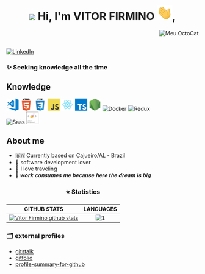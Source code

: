 
<h1 align="center">
   <img src= "https://github.githubassets.com/images/modules/site/sponsors/pixel-mona-heart.gif" width =" 50px ">
   Hi, I'm VITOR FIRMINO
   <img src= "https://raw.githubusercontent.com/ABSphreak/ABSphreak/master/gifs/Hi.gif" width="40px" />, 
  
</h1>
<img src="https://octocat-generator-assets.githubusercontent.com/my-octocat-1621954922878.png" alt="Meu OctoCat" align="right" height="450" align="right" />
<br/>
<br/>


[![LinkedIn](https://img.shields.io/badge/-/in/vitorfirmino-708090?logo=linkedin&style=for-the-badge&labelColor=ff56b4&logoColor=black)](https://www.linkedin.com/in/vitorfirmino)

### ✨ Seeking knowledge all the time  

## Knowledge

<code><img height="32" src="https://raw.githubusercontent.com/github/explore/80688e429a7d4ef2fca1e82350fe8e3517d3494d/topics/visual-studio-code/visual-studio-code.png" alt="Visual Studio Code"></code>
<img height="32" src="https://raw.githubusercontent.com/github/explore/80688e429a7d4ef2fca1e82350fe8e3517d3494d/topics/html/html.png" alt="HTML5"/>
<img height="32" src="https://raw.githubusercontent.com/github/explore/80688e429a7d4ef2fca1e82350fe8e3517d3494d/topics/css/css.png" alt="CSS"/>
<img height="32" src="https://raw.githubusercontent.com/github/explore/80688e429a7d4ef2fca1e82350fe8e3517d3494d/topics/javascript/javascript.png" alt="Javascript"/>
<img height="32" src="https://raw.githubusercontent.com/github/explore/80688e429a7d4ef2fca1e82350fe8e3517d3494d/topics/react/react.png" alt="Reactjs"/>
<img height="32" src="https://raw.githubusercontent.com/github/explore/80688e429a7d4ef2fca1e82350fe8e3517d3494d/topics/typescript/typescript.png" alt="Typescript"/>
<img height="32" src="https://raw.githubusercontent.com/github/explore/80688e429a7d4ef2fca1e82350fe8e3517d3494d/topics/nodejs/nodejs.png" alt="Nodejs"/>
<img height="32" src="https://cdn.iconscout.com/icon/free/png-512/docker-11-1175228.png" alt="Docker"/>
<img height="32" src="https://bognarjunior.files.wordpress.com/2018/08/download.png?w=256" alt="Redux"/>
<img height="32" src="https://upload.wikimedia.org/wikipedia/commons/thumb/9/96/Sass_Logo_Color.svg/1280px-Sass_Logo_Color.svg.png" alt="Saas"/>
<img height="32" src="https://raw.githubusercontent.com/github/explore/80688e429a7d4ef2fca1e82350fe8e3517d3494d/topics/styled-components/styled-components.png" alt="Styled Componets" />


## About me

- 🇧🇷 Currently based on Cajueiro/AL - Brazil
- 💖 software development lover
- 🚀 I love traveling
- 💭 𝒘𝒐𝒓𝒌 𝒄𝒐𝒏𝒔𝒖𝒎𝒆𝒔 𝒎𝒆 𝒃𝒆𝒄𝒂𝒖𝒔𝒆 𝒉𝒆𝒓𝒆 𝒕𝒉𝒆 𝒅𝒓𝒆𝒂𝒎 𝒊𝒔 𝒃𝒊𝒈

<h3 align="center">⭐  Statistics</h3>

|GITHUB STATS|LANGUAGES|
|:---:|:---:|
|[![Vitor Firmino github stats](https://github-readme-stats.vercel.app/api?username=vitorfirmino&theme=midnight-purple&show_icons=true&count_private=true)](https://github.com/anuraghazra/github-readme-stats)|![1](https://github-readme-stats.vercel.app/api/top-langs/?username=vitorfirmino&theme=midnight-purple&layout=compact&langs_count=8)

### 🗂 external profiles

<ul>
<li><a href="https://gitstalk.netlify.app/vitorfirmino">gitstalk</a></li>
<li><a href="https://gitfolio-online.vercel.app/u/vitorfirmino">gitfolio</a></li>
<li><a href="https://profile-summary-for-github.com/user/vitorfirmino">profile-summary-for-github</a></li>
</ul>
